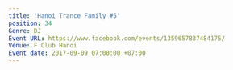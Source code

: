 ```yaml
---
title: 'Hanoi Trance Family #5'
position: 34
Genre: DJ
Event URL: https://www.facebook.com/events/1359657837484175/
Venue: F Club Hanoi
Event date: 2017-09-09 07:00:00 +07:00
---
```


